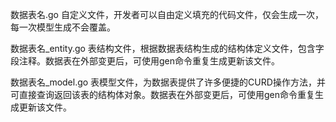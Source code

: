 数据表名.go 自定义文件，开发者可以自由定义填充的代码文件，仅会生成一次，每一次模型生成不会覆盖。

数据表名_entity.go 表结构文件，根据数据表结构生成的结构体定义文件，包含字段注释。数据表在外部变更后，可使用gen命令重复生成更新该文件。

数据表名_model.go 表模型文件，为数据表提供了许多便捷的CURD操作方法，并可直接查询返回该表的结构体对象。数据表在外部变更后，可使用gen命令重复生成更新该文件。